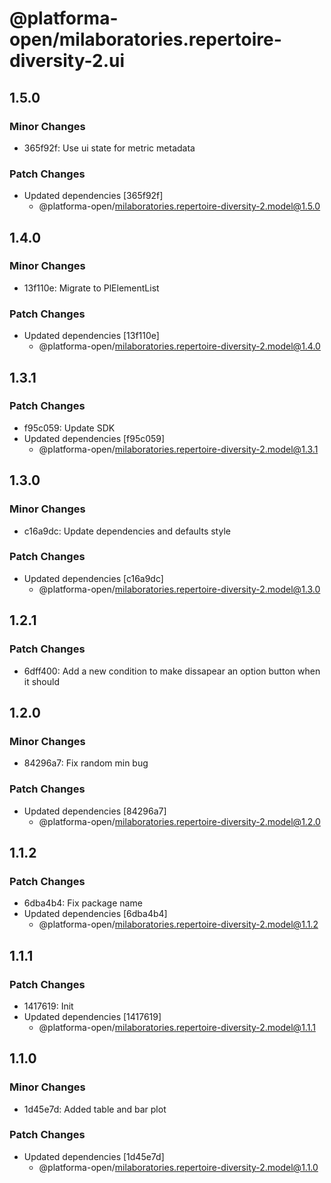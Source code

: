 # @platforma-open/milaboratories.repertoire-diversity-2.ui

## 1.5.0

### Minor Changes

- 365f92f: Use ui state for metric metadata

### Patch Changes

- Updated dependencies [365f92f]
  - @platforma-open/milaboratories.repertoire-diversity-2.model@1.5.0

## 1.4.0

### Minor Changes

- 13f110e: Migrate to PlElementList

### Patch Changes

- Updated dependencies [13f110e]
  - @platforma-open/milaboratories.repertoire-diversity-2.model@1.4.0

## 1.3.1

### Patch Changes

- f95c059: Update SDK
- Updated dependencies [f95c059]
  - @platforma-open/milaboratories.repertoire-diversity-2.model@1.3.1

## 1.3.0

### Minor Changes

- c16a9dc: Update dependencies and defaults style

### Patch Changes

- Updated dependencies [c16a9dc]
  - @platforma-open/milaboratories.repertoire-diversity-2.model@1.3.0

## 1.2.1

### Patch Changes

- 6dff400: Add a new condition to make dissapear an option button when it should

## 1.2.0

### Minor Changes

- 84296a7: Fix random min bug

### Patch Changes

- Updated dependencies [84296a7]
  - @platforma-open/milaboratories.repertoire-diversity-2.model@1.2.0

## 1.1.2

### Patch Changes

- 6dba4b4: Fix package name
- Updated dependencies [6dba4b4]
  - @platforma-open/milaboratories.repertoire-diversity-2.model@1.1.2

## 1.1.1

### Patch Changes

- 1417619: Init
- Updated dependencies [1417619]
  - @platforma-open/milaboratories.repertoire-diversity-2.model@1.1.1

## 1.1.0

### Minor Changes

- 1d45e7d: Added table and bar plot

### Patch Changes

- Updated dependencies [1d45e7d]
  - @platforma-open/milaboratories.repertoire-diversity-2.model@1.1.0
